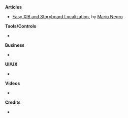 **Articles**

* [Easy XIB and Storyboard Localization](https://medium.com/@mario.negro.martin/easy-xib-and-storyboard-localization-b2794c69c9db), by [Mario Negro](https://medium.com/@mario.negro.martin)

**Tools/Controls**

* 
 
**Business**

* 

**UI/UX**

* 

**Videos**

* 

**Credits**

* 
